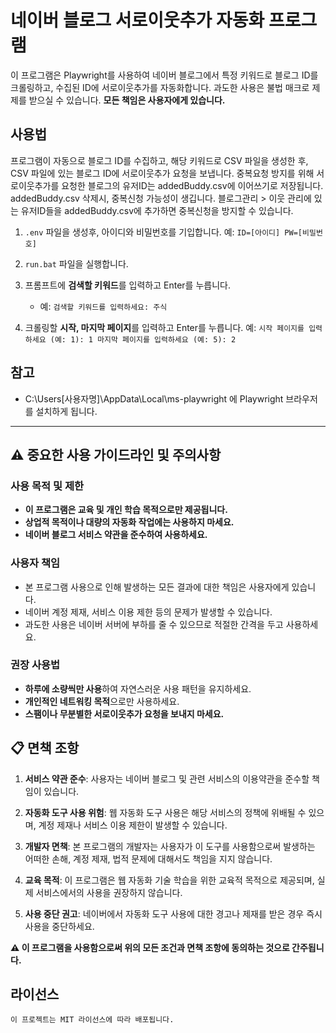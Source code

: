 # 네이버 블로그 서로이웃추가 자동화 프로그램

이 프로그램은 Playwright를 사용하여 네이버 블로그에서 특정 키워드로 블로그 ID를 크롤링하고, 수집된 ID에 서로이웃추가를 자동화합니다.
과도한 사용은 불법 매크로 제제를 받으실 수 있습니다.
**모든 책임은 사용자에게 있습니다.**

## 사용법

프로그램이 자동으로 블로그 ID를 수집하고, 해당 키워드로 CSV 파일을 생성한 후, CSV 파일에 있는 블로그 ID에 서로이웃추가 요청을 보냅니다.
중복요청 방지를 위해 서로이웃추가를 요청한 블로그의 유저ID는 addedBuddy.csv에 이어쓰기로 저장됩니다.
addedBuddy.csv 삭제시, 중복신청 가능성이 생깁니다. 블로그관리 > 이웃 관리에 있는 유저ID들을 addedBuddy.csv에 추가하면 중복신청을 방지할 수 있습니다.

1.  `.env` 파일을 생성후, 아이디와 비밀번호를 기입합니다.
       예: 
            ```
            ID=[아이디]
            PW=[비밀번호]
            ```

2.  `run.bat` 파일을 실행합니다.
3.  프롬프트에 **검색할 키워드**를 입력하고 Enter를 누릅니다.
    *   예: `검색할 키워드를 입력하세요: 주식`
4.  크롤링할 **시작, 마지막 페이지**를 입력하고 Enter를 누릅니다.
      예: 
            ```
            시작 페이지를 입력하세요 (예: 1): 1
            마지막 페이지를 입력하세요 (예: 5): 2
            ```

## 참고

*   C:\Users\[사용자명]\AppData\Local\ms-playwright 에 Playwright 브라우저를 설치하게 됩니다.

---

## ⚠️ 중요한 사용 가이드라인 및 주의사항

### 사용 목적 및 제한
- **이 프로그램은 교육 및 개인 학습 목적으로만 제공됩니다.**
- **상업적 목적이나 대량의 자동화 작업에는 사용하지 마세요.**
- **네이버 블로그 서비스 약관을 준수하여 사용하세요.**

### 사용자 책임
- 본 프로그램 사용으로 인해 발생하는 모든 결과에 대한 책임은 사용자에게 있습니다.
- 네이버 계정 제재, 서비스 이용 제한 등의 문제가 발생할 수 있습니다.
- 과도한 사용은 네이버 서버에 부하를 줄 수 있으므로 적절한 간격을 두고 사용하세요.

### 권장 사용법
- **하루에 소량씩만 사용**하여 자연스러운 사용 패턴을 유지하세요.
- **개인적인 네트워킹 목적**으로만 사용하세요.
- **스팸이나 무분별한 서로이웃추가 요청을 보내지 마세요.**

## 📋 면책 조항

1. **서비스 약관 준수**: 사용자는 네이버 블로그 및 관련 서비스의 이용약관을 준수할 책임이 있습니다.

2. **자동화 도구 사용 위험**: 웹 자동화 도구 사용은 해당 서비스의 정책에 위배될 수 있으며, 계정 제재나 서비스 이용 제한이 발생할 수 있습니다.

3. **개발자 면책**: 본 프로그램의 개발자는 사용자가 이 도구를 사용함으로써 발생하는 어떠한 손해, 계정 제재, 법적 문제에 대해서도 책임을 지지 않습니다.

4. **교육 목적**: 이 프로그램은 웹 자동화 기술 학습을 위한 교육적 목적으로 제공되며, 실제 서비스에서의 사용을 권장하지 않습니다.

5. **사용 중단 권고**: 네이버에서 자동화 도구 사용에 대한 경고나 제재를 받은 경우 즉시 사용을 중단하세요.

**⚠️ 이 프로그램을 사용함으로써 위의 모든 조건과 면책 조항에 동의하는 것으로 간주됩니다.**

 ## 라이선스

    이 프로젝트는 MIT 라이선스에 따라 배포됩니다.